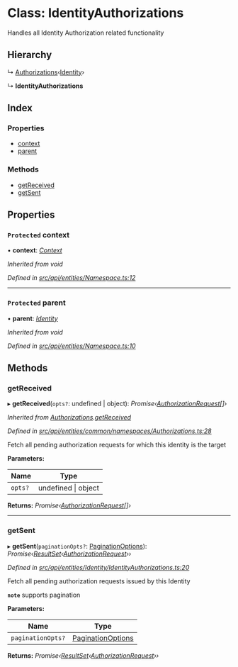 # Class: IdentityAuthorizations

Handles all Identity Authorization related functionality

## Hierarchy

  ↳ [Authorizations](authorizations.md)‹[Identity](identity.md)›

  ↳ **IdentityAuthorizations**

## Index

### Properties

* [context](identityauthorizations.md#protected-context)
* [parent](identityauthorizations.md#protected-parent)

### Methods

* [getReceived](identityauthorizations.md#getreceived)
* [getSent](identityauthorizations.md#getsent)

## Properties

### `Protected` context

• **context**: *[Context](context.md)*

*Inherited from void*

*Defined in [src/api/entities/Namespace.ts:12](https://github.com/PolymathNetwork/polymesh-sdk/blob/da32f46a/src/api/entities/Namespace.ts#L12)*

___

### `Protected` parent

• **parent**: *[Identity](identity.md)*

*Inherited from void*

*Defined in [src/api/entities/Namespace.ts:10](https://github.com/PolymathNetwork/polymesh-sdk/blob/da32f46a/src/api/entities/Namespace.ts#L10)*

## Methods

###  getReceived

▸ **getReceived**(`opts?`: undefined | object): *Promise‹[AuthorizationRequest](authorizationrequest.md)[]›*

*Inherited from [Authorizations](authorizations.md).[getReceived](authorizations.md#getreceived)*

*Defined in [src/api/entities/common/namespaces/Authorizations.ts:28](https://github.com/PolymathNetwork/polymesh-sdk/blob/da32f46a/src/api/entities/common/namespaces/Authorizations.ts#L28)*

Fetch all pending authorization requests for which this identity is the target

**Parameters:**

Name | Type |
------ | ------ |
`opts?` | undefined &#124; object |

**Returns:** *Promise‹[AuthorizationRequest](authorizationrequest.md)[]›*

___

###  getSent

▸ **getSent**(`paginationOpts?`: [PaginationOptions](../interfaces/paginationoptions.md)): *Promise‹[ResultSet](../interfaces/resultset.md)‹[AuthorizationRequest](authorizationrequest.md)››*

*Defined in [src/api/entities/Identity/IdentityAuthorizations.ts:20](https://github.com/PolymathNetwork/polymesh-sdk/blob/da32f46a/src/api/entities/Identity/IdentityAuthorizations.ts#L20)*

Fetch all pending authorization requests issued by this Identity

**`note`** supports pagination

**Parameters:**

Name | Type |
------ | ------ |
`paginationOpts?` | [PaginationOptions](../interfaces/paginationoptions.md) |

**Returns:** *Promise‹[ResultSet](../interfaces/resultset.md)‹[AuthorizationRequest](authorizationrequest.md)››*
